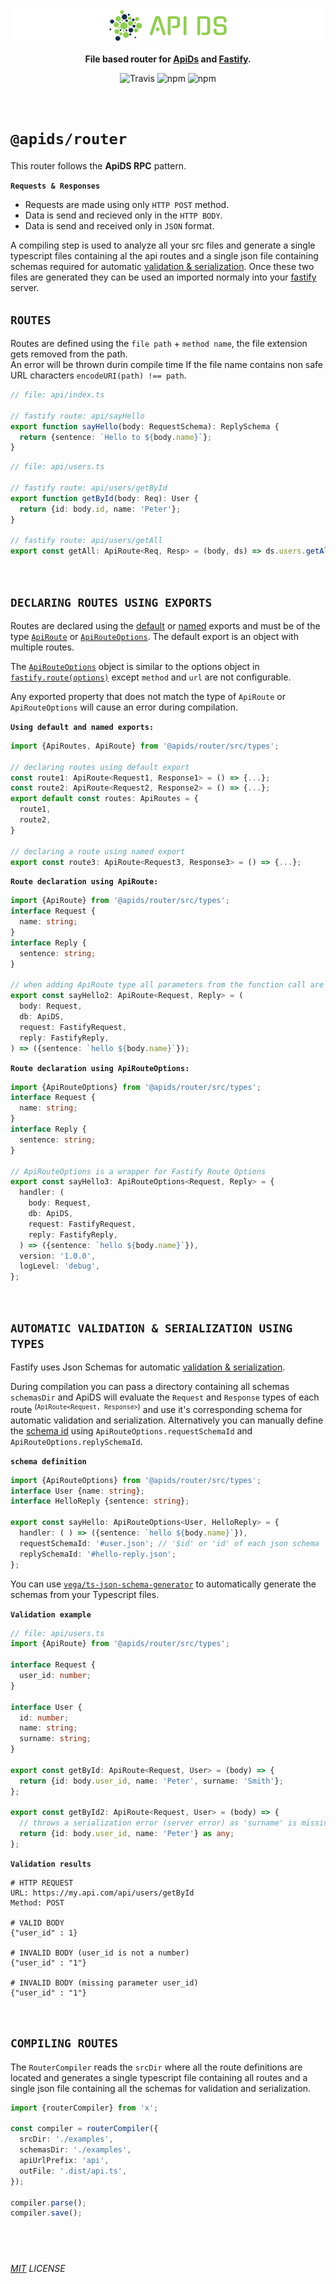 <p align="center">
  <img alt='API DS, The APi Dashboard' width="" src='../../assets/public/bannerx90.png?raw=true'>
</p>
<p align="center">
  <strong>File based router for
    <a href='../..' >ApiDs</a> and
    <a href='https://www.fastify.io/' target='_blank'>Fastify</a>.
  </strong>
</p>
<p align=center>
  <img src="https://img.shields.io/travis/apids/apids.svg?style=flat-square&maxAge=86400" alt="Travis" style="max-width:100%;">
  <img src="https://img.shields.io/badge/code_style-prettier-ff69b4.svg?style=flat-square&maxAge=99999999" alt="npm"  style="max-width:100%;">
  <img src="https://img.shields.io/badge/license-MIT-97ca00.svg?style=flat-square&maxAge=99999999" alt="npm"  style="max-width:100%;">
</p>

&nbsp;&nbsp;&nbsp;&nbsp;

# `@apids/router`

This router follows the **ApiDS RPC** pattern.

**`Requests & Responses`**

- Requests are made using only `HTTP POST` method.
- Data is send and recieved only in the `HTTP BODY`.
- Data is send and received only in `JSON` format.

A compiling step is used to analyze all your src files and generate a single typescript files containing al the api routes and a single json file containing schemas required for automatic [validation & serialization](https://www.fastify.io/docs/latest/Validation-and-Serialization/).
Once these two files are generated they can be used an imported normaly into your [fastify](https://www.fastify.io/) server.

## `ROUTES`

Routes are defined using the `file path` + `method name`, the file extension gets removed from the path.  
An error will be thrown durin compile time If the file name contains non safe URL characters `encodeURI(path) !== path`.

```ts
// file: api/index.ts

// fastify route: api/sayHello
export function sayHello(body: RequestSchema): ReplySchema {
  return {sentence: `Hello to ${body.name}`};
}
```

```ts
// file: api/users.ts

// fastify route: api/users/getById
export function getById(body: Req): User {
  return {id: body.id, name: 'Peter'};
}

// fastify route: api/users/getAll
export const getAll: ApiRoute<Req, Resp> = (body, ds) => ds.users.getAll();
```

&nbsp;&nbsp;&nbsp;&nbsp;

## `DECLARING ROUTES USING EXPORTS`

Routes are declared using the [default](https://www.typescriptlang.org/docs/handbook/modules.html#default-exports) or [named](https://www.typescriptlang.org/docs/handbook/modules.html#export) exports and must be of the type [`ApiRoute`](./src/types.ts) or [`ApiRouteOptions`](./src/types.ts). The default export is an object with multiple routes.

The [`ApiRouteOptions`](./src/types.ts) object is similar to the options object in [`fastify.route(options)`](https://www.fastify.io/docs/latest/Routes/#options) except `method` and `url` are not configurable.

Any exported property that does not match the type of `ApiRoute` or `ApiRouteOptions` will cause an error during compilation.

**`Using default and named exports:`**

```js
import {ApiRoutes, ApiRoute} from '@apids/router/src/types';

// declaring routes using default export
const route1: ApiRoute<Request1, Response1> = () => {...};
const route2: ApiRoute<Request2, Response2> = () => {...};
export default const routes: ApiRoutes = {
  route1,
  route2,
}

// declaring a route using named export
export const route3: ApiRoute<Request3, Response3> = () => {...};
```

**`Route declaration using ApiRoute:`**

```ts
import {ApiRoute} from '@apids/router/src/types';
interface Request {
  name: string;
}
interface Reply {
  sentence: string;
}

// when adding ApiRoute type all parameters from the function call are automatically infered by typesctipt
export const sayHello2: ApiRoute<Request, Reply> = (
  body: Request,
  db: ApiDS,
  request: FastifyRequest,
  reply: FastifyReply,
) => ({sentence: `hello ${body.name}`});
```

**`Route declaration using ApiRouteOptions:`**

```ts
import {ApiRouteOptions} from '@apids/router/src/types';
interface Request {
  name: string;
}
interface Reply {
  sentence: string;
}

// ApiRouteOptions is a wrapper for Fastify Route Options
export const sayHello3: ApiRouteOptions<Request, Reply> = {
  handler: (
    body: Request,
    db: ApiDS,
    request: FastifyRequest,
    reply: FastifyReply,
  ) => ({sentence: `hello ${body.name}`}),
  version: '1.0.0',
  logLevel: 'debug',
};
```

&nbsp;&nbsp;&nbsp;&nbsp;

## `AUTOMATIC VALIDATION & SERIALIZATION USING TYPES`

Fastify uses Json Schemas for automatic [validation & serialization](https://www.fastify.io/docs/latest/Validation-and-Serialization/).

During compilation you can pass a directory containing all schemas `schemasDir` and ApiDS will evaluate the `Request` and `Response` types of each route <sup>(`ApiRoute<Request, Response>`)</sup> and use it's corresponding schema for automatic validation and serialization. Alternatively you can manually define the [schema id](https://json-schema.org/understanding-json-schema/basics.html#declaring-a-unique-identifier) using `ApiRouteOptions.requestSchemaId` and `ApiRouteOptions.replySchemaId`.

**`schema definition`**

```ts
import {ApiRouteOptions} from '@apids/router/src/types';
interface User {name: string};
interface HelloReply {sentence: string};

export const sayHello: ApiRouteOptions<User, HelloReply> = {
  handler: ( ) => ({sentence: `hello ${body.name}`}),
  requestSchemaId: '#user.json'; // '$id' or 'id' of each json schema
  replySchemaId: '#hello-reply.json';
};
```

You can use [`vega/ts-json-schema-generator`](https://github.com/vega/ts-json-schema-generator) to automatically generate the schemas from your Typescript files.

**`Validation example`**

```ts
// file: api/users.ts
import {ApiRoute} from '@apids/router/src/types';

interface Request {
  user_id: number;
}

interface User {
  id: number;
  name: string;
  surname: string;
}

export const getById: ApiRoute<Request, User> = (body) => {
  return {id: body.user_id, name: 'Peter', surname: 'Smith'};
};

export const getById2: ApiRoute<Request, User> = (body) => {
  // throws a serialization error (server error) as 'surname' is missing
  return {id: body.user_id, name: 'Peter'} as any;
};
```

**`Validation results`**

```http
# HTTP REQUEST
URL: https://my.api.com/api/users/getById
Method: POST

# VALID BODY
{"user_id" : 1}

# INVALID BODY (user_id is not a number)
{"user_id" : "1"}

# INVALID BODY (missing parameter user_id)
{"user_id" : "1"}
```

&nbsp;&nbsp;&nbsp;&nbsp;

## `COMPILING ROUTES`

The `RouterCompiler` reads the `srcDir` where all the route definitions are located and generates a single typescript file containing all routes and a single json file containing all the schemas for validation and serialization.

```ts
import {routerCompiler} from 'x';

const compiler = routerCompiler({
  srcDir: './examples',
  schemasDir: './examples',
  apiUrlPrefix: 'api',
  outFile: '.dist/api.ts',
});

compiler.parse();
compiler.save();
```

## &nbsp;

_[MIT](../../LICENSE) LICENSE_
